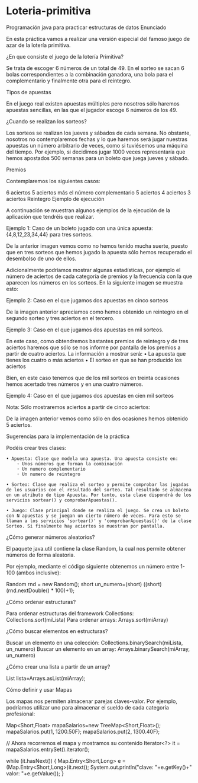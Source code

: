 # Loteria-primitiva
Programación java para practicar estructuras de datos
Enunciado

En esta práctica vamos a realizar una versión especial del famoso juego de azar de la lotería primitiva.

¿En que consiste el juego de la lotería Primitiva? 

Se trata de escoger 6 números de un total de 49. En el sorteo se sacan 6 bolas correspondientes a la combinación ganadora, una bola para el complementario y finalmente otra para el reintegro.

Tipos de apuestas

En el juego real existen apuestas múltiples pero nosotros sólo haremos apuestas sencillas, en las que el jugador escoge 6 números de los 49.

¿Cuando se realizan los sorteos? 

Los sorteos se realizan los jueves y sábados de cada semana. No obstante, nosotros no contemplaremos fechas y lo que haremos será jugar nuestras apuestas un número arbitrario de veces, como si tuviésemos una máquina del tiempo. Por ejemplo, si decidimos jugar 1000 veces representaría que hemos apostados 500 semanas para un boleto que juega jueves y sábado.

Premios

Contemplaremos los siguientes casos:

6 aciertos
5 aciertos más el número complementario
5 aciertos
4 aciertos
3 aciertos
Reintegro
Ejemplo de ejecución

A continuación se muestran algunos ejemplos de la ejecución de la aplicación que tendréis que realizar.

Ejemplo 1: Caso de un boleto jugado con una única apuesta: {4,8,12,23,34,44} para tres sorteos.



De la anterior imagen vemos como no hemos tenido mucha suerte, puesto que en tres sorteos que hemos jugado la apuesta sólo hemos recuperado el desembolso de uno de ellos.

Adicionalmente podríamos mostrar algunas estadísticas, por ejemplo el número de aciertos de cada categoría de premios y la frecuencia con la que aparecen los números en los sorteos. En la siguiente imagen se muestra esto:


Ejemplo 2: Caso en el que jugamos dos apuestas en cinco sorteos




De la imagen anterior apreciamos como hemos obtenido un reintegro en el segundo sorteo y tres aciertos en el tercero.

Ejemplo 3: Caso en el que jugamos dos apuestas en mil sorteos.

En este caso, como obtendremos bastantes premios de reintegro y de tres aciertos haremos que sólo se nos informe por pantalla de los premios a partir de cuatro aciertos. La información a mostrar será:
    • La apuesta que tienes los cuatro o más aciertos
    • El sorteo en que se han producido los aciertos



Bien, en este caso tenemos que de los mil sorteos en treinta ocasiones hemos acertado tres números y en una cuatro números.

Ejemplo 4: Caso en el que jugamos dos apuestas en cien mil sorteos

Nota: Sólo mostraremos aciertos a partir de cinco aciertos:



De la imagen anterior vemos como sólo en dos ocasiones hemos obtenido 5 aciertos.

Sugerencias para la implementación de la práctica

Podéis crear tres clases:

    • Apuesta: Clase que modela una apuesta. Una apuesta consiste en:
        ◦ Unos números que forman la combinación 
        ◦ Un numero complementario
        ◦ Un numero de reintegro

    • Sorteo: Clase que realiza el sorteo y permite comprobar las jugadas de los usuarios con el resultado del sorteo. Tal resultado se almacena en un atributo de tipo Apuesta. Por tanto, esta clase dispondrá de los servicios sortear() y comprobarApuestas().

    • Juego: Clase principal donde se realiza el juego. Se crea un boleto con N apuestas y se juegan un cierto número de veces. Para esto se llaman a los servicios 'sortear()' y 'comprobarApuestas()' de la clase Sorteo. Si finalmente hay aciertos se muestran por pantalla.


¿Cómo generar números aleatorios?

El paquete java.util contiene la clase Random, la cual nos permite obtener números de forma aleatoria.

Por ejemplo, mediante el código siguiente obtenemos un número entre 1-100 (ambos inclusive):

Random rnd = new Random();
short un_numero=(short) ((short) (rnd.nextDouble() * 100)+1);

¿Cómo ordenar estructuras?

Para ordenar estructuras del framework Collections: Collections.sort(miLista)
Para ordenar arrays: Arrays.sort(miArray)

¿Cómo buscar elementos en estructuras?

Buscar un elemento en una colección: Collections.binarySearch(miLista, un_numero)
Buscar un elemento en un array: Arrays.binarySearch(miArray, un_numero)

¿Cómo crear una lista a partir de un array?

List<Integer> lista=Arrays.asList(miArray);

Cómo definir y usar Mapas

Los mapas nos permiten almacenar parejas claves-valor. Por ejemplo, podríamos utilizar uno para almacenar el sueldo de cada categoría profesional:

Map<Short,Float> mapaSalarios=new TreeMap<Short,Float>(); 
mapaSalarios.put(1, 1200.50F);
mapaSalarios.put(2, 1300.40F);

// Ahora recorremos el mapa y mostramos su contenido
Iterator<?> it = mapaSalarios.entrySet().iterator();

while (it.hasNext()) {
Map.Entry<Short,Long> e = (Map.Entry<Short,Long>)it.next();
System.out.println("clave: "+e.getKey()+" valor: "+e.getValue());
}
